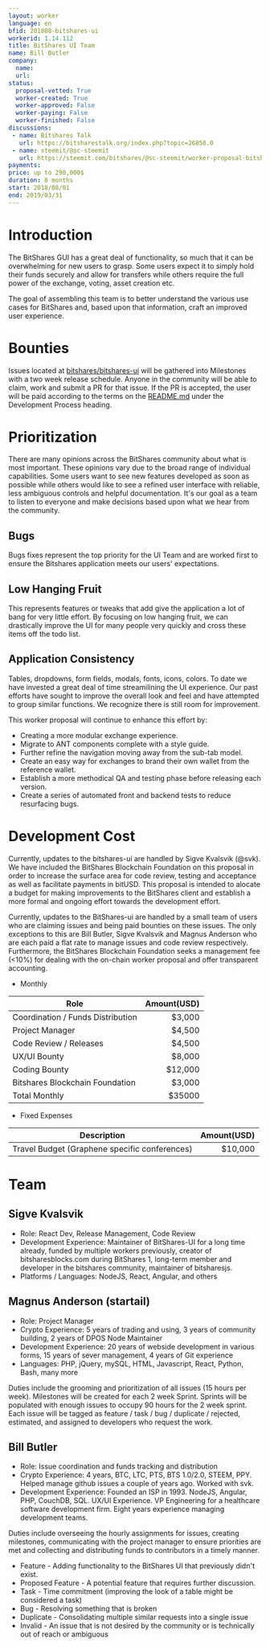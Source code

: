```yaml
---
layout: worker
language: en
bfid: 201808-bitshares-ui
workerid: 1.14.112
title: BitShares UI Team
name: Bill Butler
company:
  name:
  url:
status:
  proposal-vetted: True
  worker-created: True
  worker-approved: False
  worker-paying: False
  worker-finished: False
discussions:
 - name: Bitshares Talk
   url: https://bitsharestalk.org/index.php?topic=26858.0
 - name: steemit/@sc-steemit
   url: https://steemit.com/bitshares/@sc-steemit/worker-proposal-bitshares-ui-renewal
payments:
price: up to 290,000$
duration: 8 months
start: 2018/08/01
end: 2019/03/31
---
```


# Introduction

The BitShares GUI has a great deal of functionality, so much that it can
be overwhelming for new users to grasp. Some users expect it to simply
hold their funds securely and allow for transfers while others require
the full power of the exchange, voting, asset creation etc.

The goal of assembling this team is to better understand the various use
cases for BitShares and, based upon that information, craft an improved
user experience.

# Bounties

Issues located at
[bitshares/bitshares-ui](https://github.com/bitshares/bitshares-ui/issues)
will be gathered into Milestones with a two week release schedule.
Anyone in the community will be able to claim, work and submit a PR for
that issue. If the PR is accepted, the user will be paid according to
the terms on the
[README.md](https://github.com/bitshares/bitshares-ui/blob/develop/README.md)
under the Development Process heading.

# Prioritization

There are many opinions across the BitShares community about what is
most important. These opinions vary due to the broad range of individual
capabilities. Some users want to see new features developed as soon as
possible while others would like to see a refined user interface with
reliable, less ambiguous controls and helpful documentation. It's our
goal as a team to listen to everyone and make decisions based upon what
we hear from the community.

## Bugs

Bugs fixes represent the top priority for the UI Team and are worked first
to ensure the Bitshares application meets our users' expectations.

## Low Hanging Fruit

This represents features or tweaks that add give the application a lot
of bang for very little effort. By focusing on low hanging fruit, we can
drastically improve the UI for many people very quickly and cross these
items off the todo list.

## Application Consistency

Tables, dropdowns, form fields, modals, fonts, icons, colors. To date
we have invested a great deal of time streamilining the UI experience.
Our past efforts have sought to improve the overall look and feel and
have attempted to group similar functions. We recognize there is still
room for improvement.

This worker proposal will continue to enhance this effort by:

* Creating a more modular exchange experience.
* Migrate to ANT components complete with a style guide.
* Further refine the navigation moving away from the sub-tab model.
* Create an easy way for exchanges to brand their own wallet from the reference wallet.
* Establish a more methodical QA and testing phase before releasing each version.
* Create a series of automated front and backend tests to reduce resurfacing bugs.

# Development Cost

Currently, updates to the bitshares-ui are handled by Sigve Kvalsvik
(@svk). We have included the BitShares Blockchain Foundation on this
proposal in order to increase the surface area for code review, testing
and acceptance as well as facilitate payments in bitUSD. This proposal
is intended to alocate a budget for making improvements to the BitShares
client and establish a more formal and ongoing effort towards the
development effort.

Currently, updates to the BitShares-ui are handled by a small team of 
users who are claiming issues and being paid bounties on these issues. 
The only exceptions to this are Bill Butler, Sigve Kvalsvik and Magnus
Anderson who are each paid a flat rate to manage issues and code review
respectively. Furthermore, the BitShares Blockchain Foundation seeks a
management fee (<10%) for dealing with the on-chain worker proposal and
offer transparent accounting.

* Monthly

Role|Amount(USD)
--|--:
Coordination / Funds Distribution | $3,000
Project Manager | $4,500
Code Review / Releases | $4,500
UX/UI Bounty | $8,000
Coding Bounty | $12,000
Bitshares Blockchain Foundation | $3,000
Total Monthly | $35000

* Fixed Expenses

Description | Amount(USD)
--|--:
Travel Budget (Graphene specific conferences) | $10,000

# Team

## Sigve Kvalsvik

* Role: React Dev, Release Management, Code Review
* Development Experience: Maintainer of BitShares-UI for a long time
  already, funded by multiple workers previously, creator of
  bitsharesblocks.com during BitShares 1, long-term member and developer
  in the bitshares community, maintainer of bitsharesjs.
* Platforms / Languages: NodeJS, React, Angular, and others

 
## Magnus Anderson (startail)

* Role: Project Manager
* Crypto Experience: 5 years of trading and using, 3 years of community
  building, 2 years of DPOS Node Maintainer
* Development Experience: 20 years of webside development in various
  forms, 15 years of sever management, 4 years of Git experience
* Languages: PHP, jQuery, mySQL, HTML, Javascript, React, Python, Bash,
  many more

Duties include the grooming and prioritization of all issues (15 hours per week).
Milestones will be created for each 2 week Sprint. Sprints will be
populated with enough issues to occupy 90 hours for the 2 week sprint.
Each issue will be tagged as feature / task / bug / duplicate / rejected, estimated,
and assigned to developers who request the work.

## Bill Butler

* Role: Issue coordination and funds tracking and distribution
* Crypto Experience: 4 years, BTC, LTC, PTS, BTS 1.0/2.0, STEEM, PPY.
  Helped manage github issues a couple of years ago. Worked with svk.
* Development Experience: Founded an ISP in 1993. NodeJS, Angular, PHP,
  CouchDB, SQL. UX/UI Experience. VP Engineering for a healthcare
  software development firm. Eight years experience managing development
  teams.
  
Duties include overseeing the hourly assignments for issues, creating milestones,
communicating with the project manager to ensure priorities are met and collecting
and distributing funds to contributors in a timely manner.

* Feature - Adding functionality to the BitShares UI that previously didn't exist.
* Proposed Feature - A potential feature that requires further discussion.
* Task - Time commitment (improving the look of a table might be considered a task)
* Bug - Resolving something that is broken
* Duplicate - Consolidating multiple similar requests into a single issue
* Invalid - An issue that is not desired by the community or is
  technically out of reach or ambiguous
